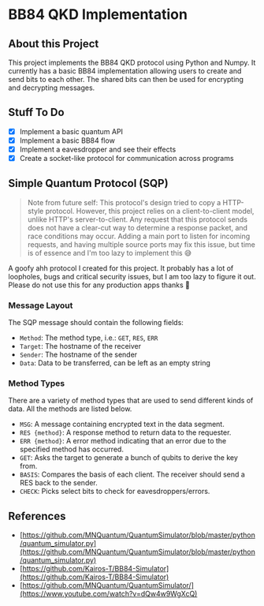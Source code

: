 # BB84 QKD Implementation

## About this Project

This project implements the BB84 QKD protocol using Python and Numpy.
It currently has a basic BB84 implementation allowing users to create and send bits to each other.
The shared bits can then be used for encrypting and decrypting messages.

## Stuff To Do

- [x] Implement a basic quantum API
- [x] Implement a basic BB84 flow
- [x] Implement a eavesdropper and see their effects
- [x] Create a socket-like protocol for communication across programs

## Simple Quantum Protocol (SQP)

> Note from future self: This protocol's design tried to
> copy a HTTP-style protocol. However, this project relies on
> a client-to-client model, unlike HTTP's server-to-client.
> Any request that this protocol sends does not have a clear-cut way
> to determine a response packet, and race conditions may occur.
> Adding a main port to listen for incoming requests, and having multiple
> source ports may fix this issue, but time is of essence and I'm too
> lazy to implement this 😅

A goofy ahh protocol I created for this project. It probably has a lot of
loopholes, bugs and critical security issues, but I am too lazy to figure it out.
Please do not use this for any production apps thanks 🙏

### Message Layout

The SQP message should contain the following fields:

- `Method`: The method type, i.e.: `GET`, `RES`, `ERR`
- `Target`: The hostname of the receiver
- `Sender`: The hostname of the sender
- `Data`: Data to be transferred, can be left as an empty string

### Method Types

There are a variety of method types that are used to send different kinds of data.
All the methods are listed below.

- `MSG`: A message containing encrypted text in the data segment.
- `RES {method}`: A response method to return data to the requester.
- `ERR {method}`: A error method indicating that an error due to the specified method has occurred.
- `GET`: Asks the target to generate a bunch of qubits to derive the key from.
- `BASIS`: Compares the basis of each client. The receiver should send a RES back to the sender.
- `CHECK`: Picks select bits to check for eavesdroppers/errors.

## References

- [https://github.com/MNQuantum/QuantumSimulator/blob/master/python/quantum_simulator.py](https://github.com/MNQuantum/QuantumSimulator/blob/master/python/quantum_simulator.py)
- [https://github.com/Kairos-T/BB84-Simulator](https://github.com/Kairos-T/BB84-Simulator)
- [https://github.com/MNQuantum/QuantumSimulator/](https://www.youtube.com/watch?v=dQw4w9WgXcQ)
